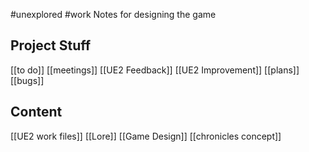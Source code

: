 #unexplored 
#work 
Notes for designing the game

**Project Stuff**
--------------
[[to do]]
[[meetings]]
[[UE2 Feedback]]
[[UE2 Improvement]]
[[plans]]
[[bugs]]

**Content**
-----------------------
[[UE2 work files]]
[[Lore]]
[[Game Design]]
[[chronicles concept]]









